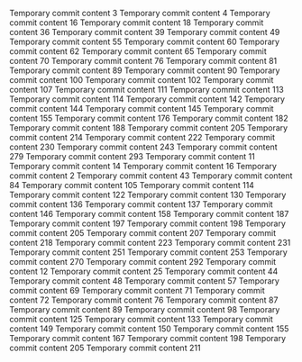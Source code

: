 Temporary commit content 3
Temporary commit content 4
Temporary commit content 16
Temporary commit content 18
Temporary commit content 36
Temporary commit content 39
Temporary commit content 49
Temporary commit content 55
Temporary commit content 60
Temporary commit content 62
Temporary commit content 65
Temporary commit content 70
Temporary commit content 76
Temporary commit content 81
Temporary commit content 89
Temporary commit content 90
Temporary commit content 100
Temporary commit content 102
Temporary commit content 107
Temporary commit content 111
Temporary commit content 113
Temporary commit content 114
Temporary commit content 142
Temporary commit content 144
Temporary commit content 145
Temporary commit content 155
Temporary commit content 176
Temporary commit content 182
Temporary commit content 188
Temporary commit content 205
Temporary commit content 214
Temporary commit content 222
Temporary commit content 230
Temporary commit content 243
Temporary commit content 279
Temporary commit content 293
Temporary commit content 11
Temporary commit content 14
Temporary commit content 16
Temporary commit content 2
Temporary commit content 43
Temporary commit content 84
Temporary commit content 105
Temporary commit content 114
Temporary commit content 122
Temporary commit content 130
Temporary commit content 136
Temporary commit content 137
Temporary commit content 146
Temporary commit content 158
Temporary commit content 187
Temporary commit content 197
Temporary commit content 198
Temporary commit content 205
Temporary commit content 207
Temporary commit content 218
Temporary commit content 223
Temporary commit content 231
Temporary commit content 251
Temporary commit content 253
Temporary commit content 270
Temporary commit content 292
Temporary commit content 12
Temporary commit content 25
Temporary commit content 44
Temporary commit content 48
Temporary commit content 57
Temporary commit content 69
Temporary commit content 71
Temporary commit content 72
Temporary commit content 76
Temporary commit content 87
Temporary commit content 89
Temporary commit content 98
Temporary commit content 125
Temporary commit content 133
Temporary commit content 149
Temporary commit content 150
Temporary commit content 155
Temporary commit content 167
Temporary commit content 198
Temporary commit content 205
Temporary commit content 211
